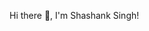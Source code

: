 Hi there 👋, I'm Shashank Singh!

<!--
**Shashank-github-code/Shashank-github-code** is a ✨ _special_ ✨ repository because its `README.md` (this file) appears on your GitHub profile.

Here are some ideas to get you started:
- 👨🏻‍💻 Software Developer sharing about my journey and tech stack</br>
- 🏛️ Currently pursuing engineering at [Army Institute Of Technology](https://www.aitpune.com/) in Computer Science</br> 
- 🔭 I’m currently working on backend
- 🌱 I’m currently learning React JS and backend development with Node.js.
- 👯 I'm looking to collaborate on open-source projects, especially those focused on backend development, API design, or full-stack web applications.
- 🤔 I'm looking for help with improving my understanding of backend architecture and design patterns.
- 📫 How to reach me: [LinkedIn](https://www.linkedin.com/in/shashank-singh-a22556253/), [Email](700singhshashank@gmail.com/)
-->

